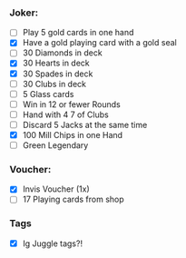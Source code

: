 
### Joker:
- [ ] Play 5 gold cards in one hand
- [x] Have a gold playing card with a gold seal
- [ ] 30 Diamonds in deck
- [x] 30 Hearts in deck
- [x] 30 Spades in deck
- [ ] 30 Clubs in deck
- [ ] 5 Glass cards
- [ ] Win in 12 or fewer Rounds
- [ ] Hand with 4 7 of Clubs
- [ ] Discard 5 Jacks at the same time
- [x] 100 Mill Chips in one Hand
- [ ] Green Legendary 

### Voucher:
- [x] Invis Voucher (1x)
- [ ] 17 Playing cards from shop

### Tags
- [x] Ig Juggle tags?!
